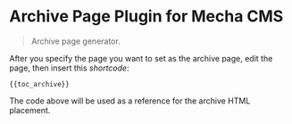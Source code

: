 Archive Page Plugin for Mecha CMS
=================================

> Archive page generator.

After you specify the page you want to set as the archive page, edit the page, then insert this _shortcode_:

~~~ .no-highlight
{{toc_archive}}
~~~

The code above will be used as a reference for the archive HTML placement.
